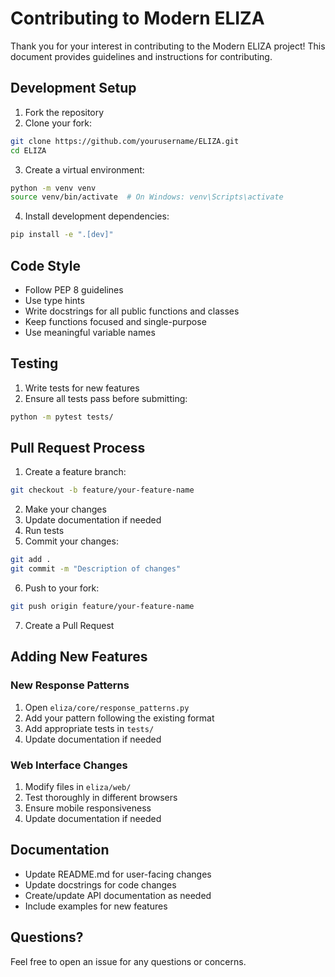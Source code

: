 # Contributing to Modern ELIZA

Thank you for your interest in contributing to the Modern ELIZA project! This document provides guidelines and instructions for contributing.

## Development Setup

1. Fork the repository
2. Clone your fork:
```bash
git clone https://github.com/yourusername/ELIZA.git
cd ELIZA
```

3. Create a virtual environment:
```bash
python -m venv venv
source venv/bin/activate  # On Windows: venv\Scripts\activate
```

4. Install development dependencies:
```bash
pip install -e ".[dev]"
```

## Code Style

- Follow PEP 8 guidelines
- Use type hints
- Write docstrings for all public functions and classes
- Keep functions focused and single-purpose
- Use meaningful variable names

## Testing

1. Write tests for new features
2. Ensure all tests pass before submitting:
```bash
python -m pytest tests/
```

## Pull Request Process

1. Create a feature branch:
```bash
git checkout -b feature/your-feature-name
```

2. Make your changes
3. Update documentation if needed
4. Run tests
5. Commit your changes:
```bash
git add .
git commit -m "Description of changes"
```

6. Push to your fork:
```bash
git push origin feature/your-feature-name
```

7. Create a Pull Request

## Adding New Features

### New Response Patterns

1. Open `eliza/core/response_patterns.py`
2. Add your pattern following the existing format
3. Add appropriate tests in `tests/`
4. Update documentation if needed

### Web Interface Changes

1. Modify files in `eliza/web/`
2. Test thoroughly in different browsers
3. Ensure mobile responsiveness
4. Update documentation if needed

## Documentation

- Update README.md for user-facing changes
- Update docstrings for code changes
- Create/update API documentation as needed
- Include examples for new features

## Questions?

Feel free to open an issue for any questions or concerns.
